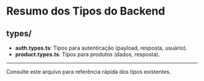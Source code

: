 # Resumo dos Tipos do Backend

## types/
- **auth.types.ts**: Tipos para autenticação (payload, resposta, usuário).
- **product.types.ts**: Tipos para produtos (dados, resposta).

---
Consulte este arquivo para referência rápida dos tipos existentes.
